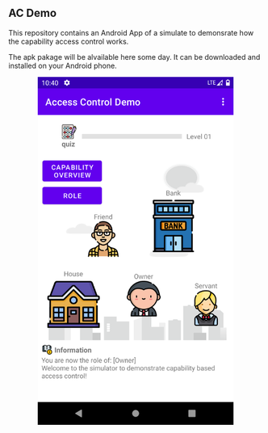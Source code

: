 ## AC Demo

This repository contains an Android App of a simulate to demonsrate how the capability access control works.



The apk pakage will be alvailable here some day. It can be downloaded and installed on your Android phone.







<div align=center><img src="images/main_page.png" width="388" height="689"/></div>

